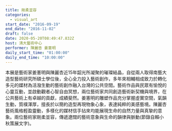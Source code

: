 ```yaml
---
title: 剛柔並容
categories:
  - visual_art
start_date: "2016-09-19"
end_date: "2016-11-02"
draft: false
date: 2020-05-20T08:49:47.832Z
host: 清大藝術中心
performer: 陳麗杏 姜憲明
daily_start_time: "01:00:00"
daily_end_time: "10:00:00"
---
```


本展是藝術家姜憲明與陳麗杏近15年韶光所凝聚的璀璨結晶，自從兩人取得南藝大造型藝術研究所碩士學位後，全心全力投入藝術創作，多年來相輔相成致力於轉化多元的媒材為活潑生動的藝術創作融入台灣的公共空間。藝術作品與民眾有愉悅的心靈互動，並啟動觀者心智自由冥想，兩位藝術家共同創造藝術新契機與境界，在公共藝術上有卓越的貢獻，成績斐然。姜憲明的雕塑作品充分掌握虛實空間，氣韻生動，質樸渾厚，擅長於以簡約造型再現物象心象，表達純粹的美感藝境。陳麗杏藝術風格輕盈靈動，多樣化的媒材信手拈來均能展現生命的自然力量與真摯的意象。兩位藝術家剛柔並容，傳遞遼闊的藝術意象與生命的韻律與脈動(節錄自賴小秋策展文字)。